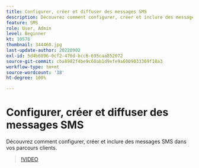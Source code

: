 ```yaml
---
title: Configurer, créer et diffuser des messages SMS
description: Découvrez comment configurer, créer et inclure des messages SMS dans vos parcours clients.
feature: SMS
role: User, Admin
level: Beginner
kt: 10576
thumbnail: 344460.jpg
last-update-author: 20220902
exl-id: 5d4b6896-0cf2-470d-bcc6-695caa852072
source-git-commit: cba8982f4be9c60ab1d9efe9a6009033369f10a3
workflow-type: tm+mt
source-wordcount: '38'
ht-degree: 100%

---
```


# Configurer, créer et diffuser des messages SMS

Découvrez comment configurer, créer et inclure des messages SMS dans vos parcours clients.

>[!VIDEO](https://video.tv.adobe.com/v/344460?quality=12&learn=on)
